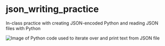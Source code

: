 # json_writing_practice
In-class practice with creating JSON-encoded Python and reading JSON files with Python

![Image of Python code used to iterate over and print text from JSON file](JSON_Python_parsing.png)
